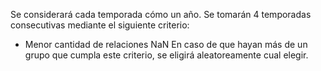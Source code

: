 Se considerará cada temporada cómo un año.
Se tomarán 4 temporadas consecutivas mediante el siguiente criterio:
- Menor cantidad de relaciones NaN
En caso de que hayan más de un grupo que cumpla este criterio, se eligirá aleatoreamente cual elegir.